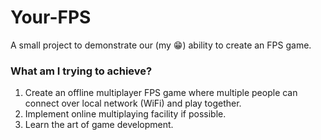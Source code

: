 # Your-FPS
A small project to demonstrate our (my 😁) ability to create an FPS game.

### What am I trying to achieve?
1. Create an offline multiplayer FPS game where multiple people can connect over local network (WiFi) and play together.
2. Implement online multiplaying facility if possible.
3. Learn the art of game development. 


